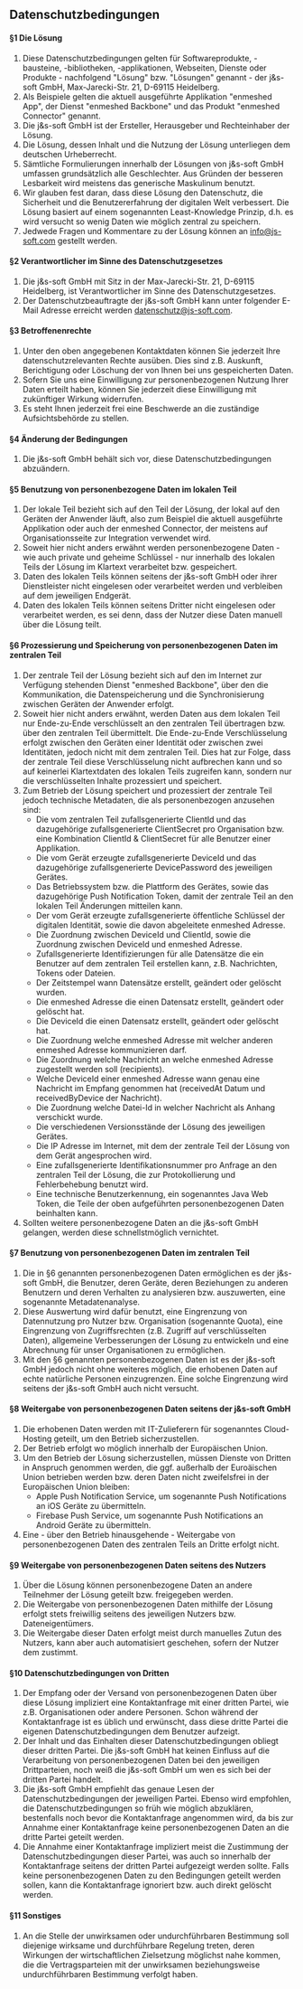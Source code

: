 ## Datenschutzbedingungen

#### §1 Die Lösung

1.  Diese Datenschutzbedingungen gelten für Softwareprodukte, -bausteine, -bibliotheken, -applikationen, Webseiten, Dienste oder Produkte - nachfolgend "Lösung" bzw. "Lösungen" genannt - der j&s-soft GmbH, Max-Jarecki-Str. 21, D-69115 Heidelberg.
2.  Als Beispiele gelten die aktuell ausgeführte Applikation "enmeshed App", der Dienst "enmeshed Backbone" und das Produkt "enmeshed Connector" genannt.
3.  Die j&s-soft GmbH ist der Ersteller, Herausgeber und Rechteinhaber der Lösung.
4.  Die Lösung, dessen Inhalt und die Nutzung der Lösung unterliegen dem deutschen Urheberrecht.
5.  Sämtliche Formulierungen innerhalb der Lösungen von j&s-soft GmbH umfassen grundsätzlich alle Geschlechter. Aus Gründen der besseren Lesbarkeit wird meistens das generische Maskulinum benutzt.
6.  Wir glauben fest daran, dass diese Lösung den Datenschutz, die Sicherheit und die Benutzererfahrung der digitalen Welt verbessert. Die Lösung basiert auf einem sogenannten Least-Knowledge Prinzip, d.h. es wird versucht so wenig Daten wie möglich zentral zu speichern.
7.  Jedwede Fragen und Kommentare zu der Lösung können an [info@js-soft.com](mailto:info@js-soft.com) gestellt werden.

#### §2 Verantwortlicher im Sinne des Datenschutzgesetzes

1.  Die j&s-soft GmbH mit Sitz in der Max-Jarecki-Str. 21, D-69115 Heidelberg, ist Verantwortlicher im Sinne des Datenschutzgesetzes.
2.  Der Datenschutzbeauftragte der j&s-soft GmbH kann unter folgender E-Mail Adresse erreicht werden [datenschutz@js-soft.com](mailto:datenschutz@js-soft.com).

#### §3 Betroffenenrechte

1.  Unter den oben angegebenen Kontaktdaten können Sie jederzeit Ihre datenschutzrelevanten Rechte ausüben. Dies sind z.B. Auskunft, Berichtigung oder Löschung der von Ihnen bei uns gespeicherten Daten.
2.  Sofern Sie uns eine Einwilligung zur personenbezogenen Nutzung Ihrer Daten erteilt haben, können Sie jederzeit diese Einwilligung mit zukünftiger Wirkung widerrufen.
3.  Es steht Ihnen jederzeit frei eine Beschwerde an die zuständige Aufsichtsbehörde zu stellen.

#### §4 Änderung der Bedingungen

1.  Die j&s-soft GmbH behält sich vor, diese Datenschutzbedingungen abzuändern.

#### §5 Benutzung von personenbezogene Daten im lokalen Teil

1.  Der lokale Teil bezieht sich auf den Teil der Lösung, der lokal auf den Geräten der Anwender läuft, also zum Beispiel die aktuell ausgeführte Applikation oder auch der enmeshed Connector, der meistens auf Organisationsseite zur Integration verwendet wird.
2.  Soweit hier nicht anders erwähnt werden personenbezogene Daten - wie auch private und geheime Schlüssel - nur innerhalb des lokalen Teils der Lösung im Klartext verarbeitet bzw. gespeichert.
3.  Daten des lokalen Teils können seitens der j&s-soft GmbH oder ihrer Dienstleister nicht eingelesen oder verarbeitet werden und verbleiben auf dem jeweiligen Endgerät.
4.  Daten des lokalen Teils können seitens Dritter nicht eingelesen oder verarbeitet werden, es sei denn, dass der Nutzer diese Daten manuell über die Lösung teilt.

#### §6 Prozessierung und Speicherung von personenbezogenen Daten im zentralen Teil

1.  Der zentrale Teil der Lösung bezieht sich auf den im Internet zur Verfügung stehenden Dienst "enmeshed Backbone", über den die Kommunikation, die Datenspeicherung und die Synchronisierung zwischen Geräten der Anwender erfolgt.
2.  Soweit hier nicht anders erwähnt, werden Daten aus dem lokalen Teil nur Ende-zu-Ende verschlüsselt an den zentralen Teil übertragen bzw. über den zentralen Teil übermittelt. Die Ende-zu-Ende Verschlüsselung erfolgt zwischen den Geräten einer Identität oder zwischen zwei Identitäten, jedoch nicht mit dem zentralen Teil. Dies hat zur Folge, dass der zentrale Teil diese Verschlüsselung nicht aufbrechen kann und so auf keinerlei Klartextdaten des lokalen Teils zugreifen kann, sondern nur die verschlüsselten Inhalte prozessiert und speichert.
3.  Zum Betrieb der Lösung speichert und prozessiert der zentrale Teil jedoch technische Metadaten, die als personenbezogen anzusehen sind:
    *   Die vom zentralen Teil zufallsgenerierte ClientId und das dazugehörige zufallsgenerierte ClientSecret pro Organisation bzw. eine Kombination ClientId & ClientSecret für alle Benutzer einer Applikation.
    *   Die vom Gerät erzeugte zufallsgenerierte DeviceId und das dazugehörige zufallsgenerierte DevicePassword des jeweiligen Gerätes.
    *   Das Betriebssystem bzw. die Plattform des Gerätes, sowie das dazugehörige Push Notification Token, damit der zentrale Teil an den lokalen Teil Änderungen mitteilen kann.
    *   Der vom Gerät erzeugte zufallsgenerierte öffentliche Schlüssel der digitalen Identität, sowie die davon abgeleitete enmeshed Adresse.
    *   Die Zuordnung zwischen DeviceId und ClientId, sowie die Zuordnung zwischen DeviceId und enmeshed Adresse.
    *   Zufallsgenerierte Identifizierungen für alle Datensätze die ein Benutzer auf dem zentralen Teil erstellen kann, z.B. Nachrichten, Tokens oder Dateien.
    *   Der Zeitstempel wann Datensätze erstellt, geändert oder gelöscht wurden.
    *   Die enmeshed Adresse die einen Datensatz erstellt, geändert oder gelöscht hat.
    *   Die DeviceId die einen Datensatz erstellt, geändert oder gelöscht hat.
    *   Die Zuordnung welche enmeshed Adresse mit welcher anderen enmeshed Adresse kommunizieren darf.
    *   Die Zuordnung welche Nachricht an welche enmeshed Adresse zugestellt werden soll (recipients).
    *   Welche DeviceId einer enmeshed Adresse wann genau eine Nachricht im Empfang genommen hat (receivedAt Datum und receivedByDevice der Nachricht).
    *   Die Zuordnung welche Datei-Id in welcher Nachricht als Anhang verschickt wurde.
    *   Die verschiedenen Versionsstände der Lösung des jeweiligen Gerätes.
    *   Die IP Adresse im Internet, mit dem der zentrale Teil der Lösung von dem Gerät angesprochen wird.
    *   Eine zufallsgenerierte Identifikationsnummer pro Anfrage an den zentralen Teil der Lösung, die zur Protokollierung und Fehlerbehebung benutzt wird.
    *   Eine technische Benutzerkennung, ein sogenanntes Java Web Token, die Teile der oben aufgeführten personenbezogenen Daten beinhalten kann.
4.  Sollten weitere personenbezogene Daten an die j&s-soft GmbH gelangen, werden diese schnellstmöglich vernichtet.

#### §7 Benutzung von personenbezogenen Daten im zentralen Teil

1.  Die in §6 genannten personenbezogenen Daten ermöglichen es der j&s-soft GmbH, die Benutzer, deren Geräte, deren Beziehungen zu anderen Benutzern und deren Verhalten zu analysieren bzw. auszuwerten, eine sogenannte Metadatenanalyse.
2.  Diese Auswertung wird dafür benutzt, eine Eingrenzung von Datennutzung pro Nutzer bzw. Organisation (sogenannte Quota), eine Eingrenzung von Zugriffsrechten (z.B. Zugriff auf verschlüsselten Daten), allgemeine Verbesserungen der Lösung zu entwickeln und eine Abrechnung für unser Organisationen zu ermöglichen.
3.  Mit den §6 genannten personenbezogenen Daten ist es der j&s-soft GmbH jedoch nicht ohne weiteres möglich, die erhobenen Daten auf echte natürliche Personen einzugrenzen. Eine solche Eingrenzung wird seitens der j&s-soft GmbH auch nicht versucht.

#### §8 Weitergabe von personenbezogenen Daten seitens der j&s-soft GmbH

1.  Die erhobenen Daten werden mit IT-Zulieferern für sogenanntes Cloud-Hosting geteilt, um den Betrieb sicherzustellen.
2.  Der Betrieb erfolgt wo möglich innerhalb der Europäischen Union.
3.  Um den Betrieb der Lösung sicherzustellen, müssen Dienste von Dritten in Anspruch genommen werden, die ggf. außerhalb der Euroäischen Union betrieben werden bzw. deren Daten nicht zweifelsfrei in der Europäischen Union bleiben:
    *   Apple Push Notification Service, um sogenannte Push Notifications an iOS Geräte zu übermitteln.
    *   Firebase Push Service, um sogenannte Push Notifications an Android Geräte zu übermitteln.
4.  Eine - über den Betrieb hinausgehende - Weitergabe von personenbezogenen Daten des zentralen Teils an Dritte erfolgt nicht.

#### §9 Weitergabe von personenbezogenen Daten seitens des Nutzers

1.  Über die Lösung können personenbezogene Daten an andere Teilnehmer der Lösung geteilt bzw. freigegeben werden.
2.  Die Weitergabe von personenbezogenen Daten mithilfe der Lösung erfolgt stets freiwillig seitens des jeweiligen Nutzers bzw. Dateneigentümers.
3.  Die Weitergabe dieser Daten erfolgt meist durch manuelles Zutun des Nutzers, kann aber auch automatisiert geschehen, sofern der Nutzer dem zustimmt.

#### §10 Datenschutzbedingungen von Dritten

1.  Der Empfang oder der Versand von personenbezogenen Daten über diese Lösung impliziert eine Kontaktanfrage mit einer dritten Partei, wie z.B. Organisationen oder andere Personen. Schon während der Kontaktanfrage ist es üblich und erwünscht, dass diese dritte Partei die eigenen Datenschutzbedingungen dem Benutzer aufzeigt.
2.  Der Inhalt und das Einhalten dieser Datenschutzbedingungen obliegt dieser dritten Partei. Die j&s-soft GmbH hat keinen Einfluss auf die Verarbeitung von personenbezogenen Daten bei den jeweiligen Drittparteien, noch weiß die j&s-soft GmbH um wen es sich bei der dritten Partei handelt.
3.  Die j&s-soft GmbH empfiehlt das genaue Lesen der Datenschutzbedingungen der jeweiligen Partei. Ebenso wird empfohlen, die Datenschutzbedingungen so früh wie möglich abzuklären, bestenfalls noch bevor die Kontaktanfrage angenommen wird, da bis zur Annahme einer Kontaktanfrage keine personenbezogenen Daten an die dritte Partei geteilt werden.
4.  Die Annahme einer Kontaktanfrage impliziert meist die Zustimmung der Datenschutzbedingungen dieser Partei, was auch so innerhalb der Kontaktanfrage seitens der dritten Partei aufgezeigt werden sollte. Falls keine personenbezogenen Daten zu den Bedingungen geteilt werden sollen, kann die Kontaktanfrage ignoriert bzw. auch direkt gelöscht werden.

#### §11 Sonstiges

1.  An die Stelle der unwirksamen oder undurchführbaren Bestimmung soll diejenige wirksame und durchführbare Regelung treten, deren Wirkungen der wirtschaftlichen Zielsetzung möglichst nahe kommen, die die Vertragsparteien mit der unwirksamen beziehungsweise undurchführbaren Bestimmung verfolgt haben.